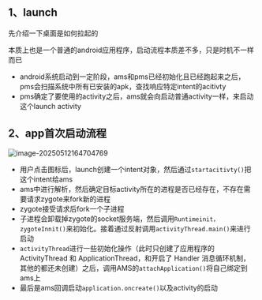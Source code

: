 ## 1、launch

先介绍一下桌面是如何拉起的

本质上也是一个普通的android应用程序，启动流程本质差不多，只是时机不一样而已

- android系统启动到一定阶段，ams和pms已经初始化且已经跑起来之后，pms会扫描系统中所有已安装的apk，查找响应特定intent的acitivty
- pms确定了要使用的activity之后，ams就会向启动普通activity一样，来启动这个launch activity

## 2、app首次启动流程

![image-20250512164704769](./assets/image-20250512164704769.png)

- 用户点击图标后，launch创建一个intent对象，然后通过`startacitivty()`把这个intent给ams
- ams中进行解析，然后确定目标activity所在的进程是否已经存在，不存在需要请求zygote来fork新的进程
- zygote接受请求后fork一个子进程
- 子进程会卸载掉zygote的socket服务端，然后调用`Runtimeinit，zygoteInnit()`来初始化。接着通过反射调用`activityThread.main()`来进行启动
- `activityThread`进行一些初始化操作（此时只创建了应用程序的 ActivityThread 和 ApplicationThread，和开启了 Handler 消息循环机制，其他的都还未创建）之后，调用AMS的`attachApplication()`将自己绑定到ams上
- 最后是ams回调启动`application.oncreate()`以及activity的启动

